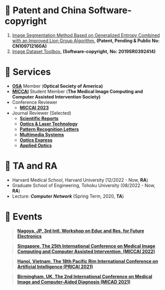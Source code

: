 


# 📃 Patent and China Software-copyright
1. [Image Segmentation Method Based on Generalized Entropy Combined with an Improved Lion Group Algorithm.](https://kns.cnki.net/) **(Patent, Pending & Public No: CN109712160A)**
2. [Image Dataset Toolbox.](https://register.ccopyright.com.cn/query.html) **(Software-copyright,** **No: 2019SR0392414)**

# 📍 Services 
- [**OSA**](https://drive.google.com/file/d/13cWzoPDYvSmyj8ZN7q36luCak49iiJnK/view?usp=sharing) Member (**Optical Society of America)**
- [**MICCAI**](http://www.miccai.org/) Student Member (**The Medical Image Computing and Computer Assisted Intervention Society)**
- Conference Reviewer
    - **[MICCAI 2023](https://conferences.miccai.org/2023/en/)** 
- Journal Reviewer (Selected)
    -  **[Scientific Reports](https://www.nature.com/srep/)** 
    -  **[Optics & Laser Technology](https://www.journals.elsevier.com/optics-and-laser-technology)** 
    -  **[Pattern Recognition Letters](https://www.sciencedirect.com/journal/pattern-recognition-letters)** 
    -  **[Multimedia Systems](https://www.springer.com/journal/530)** 
    - **[Optics Express](https://opg.optica.org/oe/home.cfm)** 
    - **[Applied Optics](https://www.osapublishing.org/ao/home.cfm)** 

# 💼 TA and RA
- Harvard Medical School, Harvard University (12/2022 - Now, **RA**)
- Graduate School of Engineering, Tohoku University (08/2022 - Now, **RA**)
- Lecture: ***Computer Network*** (Spring Term, 2020, **TA**)

# 🛫 Events

> [**Nagoya, JP, 3rd Intl. Workshop on Educ and Res. for Future Electronics**](https://www.dii.engg.nagoya-u.ac.jp/archives/002/202101/84b970529823cff5c497969e165ac943.pdf)

> [**Singapore, The 25th International Conference on Medical Image Computing and Computer Assisted Intervention, (MICCAI 2022)**](https://conferences.miccai.org/2022/en/) 

> [**Hanoi, Vietnam, The 18th Pacific Rim International Conference on Artificial Intelligence (PRICAI 2021)**](https://www.pricai.org/2021/)                  

> [**Birmingham, UK, The 2nd International Conference on Medical Image and Computer-Aided Diagnosis (MICAD 2021)**](http://www.micad.org/#) 


<!-- site visitors begjin -->
<div style="margin:5px 0;">
<script type='text/javascript' id='clustrmaps' src='//cdn.clustrmaps.com/map_v2.js?cl=080808&w=a&t=n&d=VZSmIbj0J6KgisU0jvP5tNLI9tffMW1LiLpPgS_Yie8&co=ffffff&ct=808080&cmo=3acc3a&cmn=ff5353'></script>
</div>
<!-- site visitors end -->

<!-- # 🍞 Ref. -->

<!-- - [[AIDSRGAN-Models](https://doi.org/10.6084/m9.figshare.20418384.v3)] -->

<!-- - [![](https://img.shields.io/badge/Dataset-AIDSRGAN-orange.svg)](https://doi.org/10.6084/m9.figshare.20418036.v3)-[![](https://img.shields.io/badge/Models-AIDSRGAN-orange.svg)](https://doi.org/10.6084/m9.figshare.20418384.v3)-[![](https://img.shields.io/badge/Oral-AIDSRGAN-orange.svg)](https://sites.google.com/view/mlmi2022/program-and-registration)-[![](https://img.shields.io/github/stars/yongsongH/AIDSRGAN-MICCAI2022?style=social&label=Stars)](https://github.com/yongsongH/AIDSRGAN-MICCAI2022)  
    
- [![](https://img.shields.io/badge/Dataset-PSRGAN-red.svg)](https://doi.org/10.6084/m9.figshare.13359632.v2)-[![](https://img.shields.io/badge/Models-PSRGAN-red.svg)](https://figshare.com/articles/dataset/Pre-trained_models/16591973)-[![](https://img.shields.io/badge/Slide-PSRGAN-red.svg)](https://github.com/yongsongH/academic_poster/blob/main/PSRGAN_Presentations.pdf)-[<img src="https://img.shields.io/github/stars/yongsongH/Infrared-Image_PSRGAN?style=social" alt="">](https://github.com/yongsongH/Infrared-Image_PSRGAN)
      
- [![](https://img.shields.io/badge/Dataset-HetSRWGAN-61649f.svg)](https://doi.org/10.6084/m9.figshare.9862184.v3)-[![](https://img.shields.io/badge/Slide-HetSRWGAN-61649f.svg)](https://github.com/yongsongH/academic_poster/blob/main/PRICAI_Oral_1110.pdf)  
   
- [![](https://img.shields.io/badge/Dataset-DSCSRGAN-7a7374.svg)](https://doi.org/10.6084/m9.figshare.9862184.v3)
    
 -->


 
    
    
   
    
